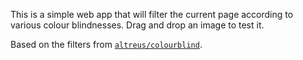 This is a simple web app that will filter the current page according to
various colour blindnesses. Drag and drop an image to test it.

Based on the filters from [`altreus/colourblind`](https://altreus.github.io/colourblind/).
